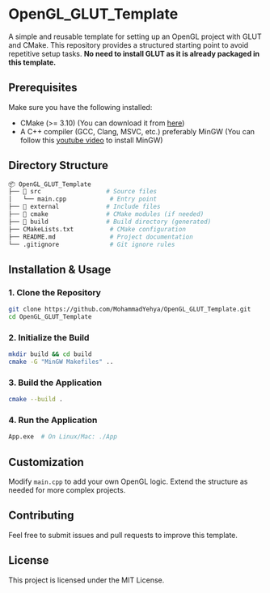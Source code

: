 # OpenGL_GLUT_Template

A simple and reusable template for setting up an OpenGL project with GLUT and CMake. This repository provides a structured starting point to avoid repetitive setup tasks. **No need to install GLUT as it is already packaged in this template.**

## Prerequisites
Make sure you have the following installed:
- CMake (>= 3.10) (You can download it from [here](https://cmake.org/download/))
- A C++ compiler (GCC, Clang, MSVC, etc.) preferably MinGW (You can follow this [youtube video](https://www.youtube.com/watch?v=oC69vlWofJQ) to install MinGW)

## Directory Structure
```sh
📦 OpenGL_GLUT_Template
├── 📂 src                  # Source files
│   └── main.cpp            # Entry point
├── 📂 external             # Include files
├── 📂 cmake                # CMake modules (if needed)
├── 📂 build                # Build directory (generated)
├── CMakeLists.txt          # CMake configuration
├── README.md               # Project documentation
└── .gitignore              # Git ignore rules
```

## Installation & Usage
### 1. Clone the Repository
```sh
git clone https://github.com/MohammadYehya/OpenGL_GLUT_Template.git
cd OpenGL_GLUT_Template
```

### 2. Initialize the Build
```sh
mkdir build && cd build
cmake -G "MinGW Makefiles" ..
```

### 3. Build the Application
```sh
cmake --build .
```

### 4. Run the Application
```sh
App.exe  # On Linux/Mac: ./App
```

## Customization
Modify `main.cpp` to add your own OpenGL logic. Extend the structure as needed for more complex projects.

## Contributing
Feel free to submit issues and pull requests to improve this template.

## License
This project is licensed under the MIT License.